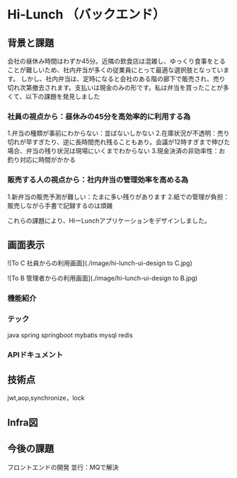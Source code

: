 # Hi-Lunch （バックエンド）
## 背景と課題
会社の昼休み時間はわずか45分。近隣の飲食店は混雑し、ゆっくり食事をとることが難しいため、社内弁当が多くの従業員にとって最適な選択肢となっています。
しかし、社内弁当は、定時になると会社のある階の廊下で販売され、売り切れ次第撤去されます。支払いは現金のみの形です。私は弁当を買ったことが多くて、以下の課題を発見しました
### 社員の視点から：昼休みの45分を高効率的に利用する為
1.弁当の種類が事前にわからない：並ばないしかない
2.在庫状況が不透明：売り切れが早すぎたり、逆に長時間売れ残ることもあり。会議が12時すぎまで伸びた場合、弁当の残り状況は現場にいくまでわからない
3.現金決済の非効率性：お釣り対応に時間がかかる
### 販売する人の視点から：社内弁当の管理効率を高める為
1.新弁当の販売予測が難しい：たまに多い残りがあります
2.紙での管理が負担：販売しながら手書で記録するのは煩雑

これらの課題により、HiーLunchアプリケーションをデザインしました。
## 画面表示
![To C  社員からの利用画面](./image/hi-lunch-ui-design to C.jpg)


![To B    管理者からの利用画面](./image/hi-lunch-ui-design to B.jpg)
### 機能紹介

### テック
java spring springboot mybatis mysql redis

### APIドキュメント

## 技術点
jwt,aop,synchronize，lock

## Infra図

## 今後の課題
フロントエンドの開発
並行：MQで解決
